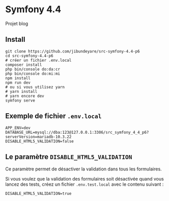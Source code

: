 # Symfony 4.4

Projet blog

## Install

    git clone https://github.com/jibundeyare/src-symfony-4.4-p6
    cd src-symfony-4.4-p6
    # créer un fichier .env.local
    composer install
    php bin/console do:da:cr
    php bin/console do:mi:mi
    npm install
    npm run dev
    # ou si vous utilisez yarn
    # yarn install
    # yarn encore dev
    symfony serve

## Exemple de fichier `.env.local`

    APP_ENV=dev
    DATABASE_URL=mysql://dba:123@127.0.0.1:3306/src_symfony_4_4_p6?serverVersion=mariadb-10.3.22
    DISABLE_HTML5_VALIDATION=false

## Le paramètre `DISABLE_HTML5_VALIDATION`

Ce paramètre permet de désactiver la validation dans tous les formulaires.

Si vous voulez que la validation des formulaires soit désactivée quand vous lancez des tests, créez un fichier `.env.test.local` avec le contenu suivant :

    DISABLE_HTML5_VALIDATION=true

